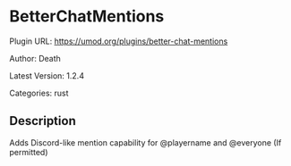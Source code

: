 # BetterChatMentions

Plugin URL: https://umod.org/plugins/better-chat-mentions

Author: Death

Latest Version: 1.2.4

Categories: rust

## Description

Adds Discord-like mention capability for @playername and @everyone (If permitted)
